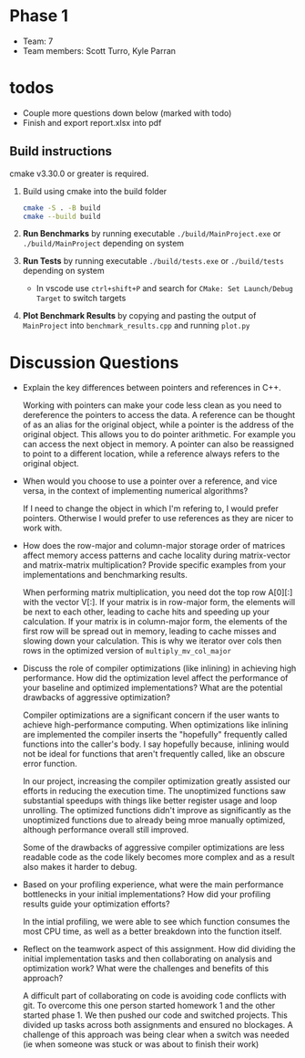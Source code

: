 

# Phase 1
- Team: 7
- Team members: Scott Turro, Kyle Parran

# todos
- Couple more questions down below (marked with todo)
- Finish and export report.xlsx into pdf

## Build instructions
cmake v3.30.0  or greater is required.

1. Build using cmake into the build folder
   ```bash
   cmake -S . -B build
   cmake --build build
   ```

2. **Run Benchmarks** by running executable `./build/MainProject.exe` or `./build/MainProject` depending on system

3. **Run Tests** by running executable `./build/tests.exe` or `./build/tests` depending on system

    - In vscode use `ctrl+shift+P` and search for `CMake: Set Launch/Debug Target` to switch targets


4. **Plot Benchmark Results** by copying and pasting the output of `MainProject` into `benchmark_results.cpp` and running `plot.py`




# Discussion Questions

- Explain the key differences between pointers and references in C++. 

    Working with pointers can make your code less clean as you need to dereference the pointers to access the data. A reference can be thought of as an alias for the original object, while a pointer is the address of the original object. This allows you to do pointer arithmetic. For example you can access the next object in memory. A pointer can also be reassigned to point to a different location, while a reference always refers to the original object.

- When would you choose to use a pointer over a reference, and vice versa, in the context of implementing numerical algorithms?

    If I need to change the object in which I'm refering to, I would prefer pointers. Otherwise I would prefer to use references as they are nicer to work with.

- How does the row-major and column-major storage order of matrices affect memory access patterns and cache locality during matrix-vector and matrix-matrix multiplication? Provide specific examples from your implementations and benchmarking results.

    When performing matrix multiplication, you need dot the top row  A[0][:] with the vector V[:]. If your matrix is in row-major form, the elements will be next to each other, leading to cache hits and speeding up your calculation. If your matrix is in column-major form, the elements of the first row will be spread out in memory, leading to cache misses and slowing down your calculation. This is why we iterator over cols then rows in the optimized version of `multiply_mv_col_major`


- Discuss the role of compiler optimizations (like inlining) in achieving high performance. How did the optimization level affect the performance of your baseline and optimized implementations? What are the potential drawbacks of aggressive optimization?

   Compiler optimizations are a significant concern if the user wants to achieve high-performance computing. When optimizations like inlining are implemented the compiler inserts the "hopefully" frequently called functions into the caller's body. I say hopefully because, inlining would not be ideal for functions that aren't frequently called, like an obscure error function. 

   In our project, increasing the compiler optimization greatly assisted our efforts in reducing the execution time. The unoptimized functions saw substantial speedups with things like better register usage and loop unrolling. The optimized functions didn't improve as significantly as the unoptimized functions due to already being mroe manually optimized, although performance overall still improved.

   Some of the drawbacks of aggressive compiler optimizations are less readable code as the code likely becomes more complex and as a result also makes it harder to debug.  

- Based on your profiling experience, what were the main performance bottlenecks in your initial implementations? How did your profiling results guide your optimization efforts?

    In the intial profiling, we were able to see which function consumes the most CPU time, as well as a better breakdown into the function itself. 

- Reflect on the teamwork aspect of this assignment. How did dividing the initial implementation tasks and then collaborating on analysis and optimization work? What were the challenges and benefits of this approach?

    A difficult part of collaborating on code is avoiding code conflicts with git. To overcome this one person started homework 1 and the other started phase 1. We then pushed our code and switched projects. This divided up tasks across both assignments and ensured no blockages. A challenge of this approach was being clear when a switch was needed (ie when someone was stuck or was about to finish their work)


